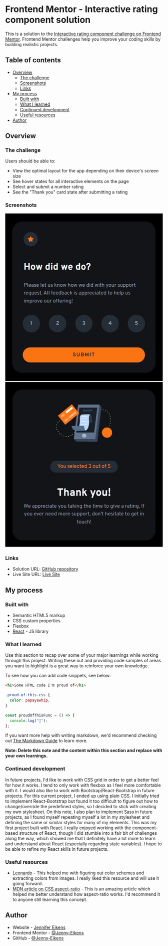 # Frontend Mentor - Interactive rating component solution

This is a solution to the [Interactive rating component challenge on Frontend Mentor](https://www.frontendmentor.io/challenges/interactive-rating-component-koxpeBUmI). Frontend Mentor challenges help you improve your coding skills by building realistic projects.

## Table of contents

- [Overview](#overview)
  - [The challenge](#the-challenge)
  - [Screenshots](#screenshots)
  - [Links](#links)
- [My process](#my-process)
  - [Built with](#built-with)
  - [What I learned](#what-i-learned)
  - [Continued development](#continued-development)
  - [Useful resources](#useful-resources)
- [Author](#author)

## Overview

### The challenge

Users should be able to:

- View the optimal layout for the app depending on their device's screen size
- See hover states for all interactive elements on the page
- Select and submit a number rating
- See the "Thank you" card state after submitting a rating

### Screenshots

![Screenshot of rating screen](src\assets\images\Screenshot%202024-10-25%20113930.jpg)
![Screenshot of thank you screen](src\assets\images\Screenshot%202024-10-25%20113755.jpg)

### Links

- Solution URL: [GitHub repository](https://github.com/Jenny-Eikens/interactive-rating-component)
- Live Site URL: [Live Site](https://jenny-eikens.github.io/interactive-rating-component/)

## My process

### Built with

- Semantic HTML5 markup
- CSS custom properties
- Flexbox
- [React](https://reactjs.org/) - JS library

### What I learned

Use this section to recap over some of your major learnings while working through this project. Writing these out and providing code samples of areas you want to highlight is a great way to reinforce your own knowledge.

To see how you can add code snippets, see below:

```html
<h1>Some HTML code I'm proud of</h1>
```

```css
.proud-of-this-css {
  color: papayawhip;
}
```

```js
const proudOfThisFunc = () => {
  console.log("🎉");
};
```

If you want more help with writing markdown, we'd recommend checking out [The Markdown Guide](https://www.markdownguide.org/) to learn more.

**Note: Delete this note and the content within this section and replace with your own learnings.**

### Continued development

In future projects, I'd like to work with CSS grid in order to get a better feel for how it works. I tend to only work with flexbox as I feel more comfortable with it.
I would also like to work with Bootstrap/React-Bootstrap in future projects. For this current project, I ended up using plain CSS. I initially tried to implement React-Bootstrap but found it too difficult to figure out how to change/override the predefined styles, so I decided to stick with creating my own stylesheet. On this note, I also plan to implement Sass in future projects, as I found myself repeating myself a lot in my stylesheet and defining the same or similar styles for many of my elements.
This was my first project built with React. I really enjoyed working with the component-based structure of React, though I did stumble into a fair bit of challenges along the way, which showed me that I definitely have a lot more to learn and understand about React (especially regarding state variables). I hope to be able to refine my React skills in future projects.

### Useful resources

- [Leonardo](https://leonardocolor.io/#) - This helped me with figuring out color schemes and extracting colors from images. I really liked this resource and will use it going forward.
- [MDN article on CSS aspect-ratio](https://developer.mozilla.org/en-US/docs/Web/CSS/aspect-ratio) - This is an amazing article which helped me better understand how aspect-ratio works. I'd recommend it to anyone still learning this concept.

## Author

- Website - [Jennifer Eikens](https://jennifereikens.com)
- Frontend Mentor - [@Jenny-Eikens](https://www.frontendmentor.io/profile/Jenny-Eikens)
- GitHub - [@Jenny-Eikens](https://github.com/Jenny-Eikens)
